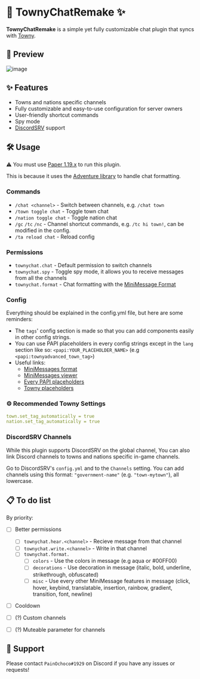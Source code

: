 # 💬 TownyChatRemake ✨

**TownyChatRemake** is a simple yet fully customizable chat plugin that syncs with [Towny](https://github.com/TownyAdvanced/Towny).

## 👀 Preview

![image](https://user-images.githubusercontent.com/47084457/150990835-58cbb247-5d27-4409-8b81-fae8e9ebfed7.png "TownyChatRemake Preview")

## ✨ Features

-   Towns and nations specific channels
-   Fully customizable and easy-to-use configuration for server owners
-   User-friendly shortcut commands
-   Spy mode
-   [DiscordSRV](https://discordsrv.com/) support

## 🛠 Usage

⚠️ You must use [Paper 1.19.x](https://papermc.io/downloads) to run this plugin.

This is because it uses the [Adventure library](https://github.com/KyoriPowered/adventure) to handle chat formatting.

### Commands

-   `/chat <channel>` - Switch between channels, e.g. `/chat town`
-   `/town toggle chat` - Toggle town chat
-   `/nation toggle chat` - Toggle nation chat
-   `/gc` `/tc` `/nc` - Channel shortcut commands, e.g. `/tc hi town!`, can be modified in the config.
-   `/ta reload chat` - Reload config

### Permissions

-   `townychat.chat` - Default permission to switch channels
-   `townychat.spy` - Toggle spy mode, it allows you to receive messages from all the channels
-   `townychat.format` - Chat formatting with the [MiniMessage Format](https://docs.adventure.kyori.net/minimessage/format.html)

### Config

Everything should be explained in the config.yml file, but here are some reminders:

-   The `tags`' config section is made so that you can add components easily in other config strings.
-   You can use PAPI placeholders in every config strings except in the `lang` section like so: `<papi:YOUR_PLACEHOLDER_NAME>` (e.g `<papi:townyadvanced_town_tag>`)
-   Useful links:
    -   [MiniMessages format](https://docs.adventure.kyori.net/minimessage#format)
    -   [MiniMessages viewer](https://webui.adventure.kyori.net/)
    -   [Every PAPI placeholders](https://github.com/PlaceholderAPI/PlaceholderAPI/wiki/Placeholders)
    -   [Towny placeholders](https://github.com/TownyAdvanced/Towny/wiki/Placeholders)

### ⚙️ Recommended Towny Settings

```yml
town.set_tag_automatically = true
nation.set_tag_automatically = true
```

### DiscordSRV Channels

While this plugin supports DiscordSRV on the global channel,
You can also link Discord channels to towns and nations specific in-game channels.

Go to DiscordSRV's `config.yml` and to the `Channels` setting.
You can add channels using this format: `"government-name"` (e.g. `"town-mytown"`), all lowercase.

## 📋 To do list

By priority:

-   [ ] Better permissions

    -   [ ] `townychat.hear.<channel>` - Recieve message from that channel
    -   [ ] `townychat.write.<channel>` - Write in that channel
    -   [ ] `townychat.format.`
        -   [ ] `colors` - Use the colors in message (e.g aqua or #00FF00)
        -   [ ] `decorations` - Use decoration in message (italic, bold, underline, strikethrough, obfuscated)
        -   [ ] `misc` - Use every other MiniMessage features in message (click, hover, keybind, translatable, insertion, rainbow, gradient, transition, font, newline)

-   [ ] Cooldown
-   [ ] (?) Custom channels
-   [ ] (?) Muteable parameter for channels

## 🙏 Support

Please contact `PainOchoco#1929` on Discord if you have any issues or requests!
